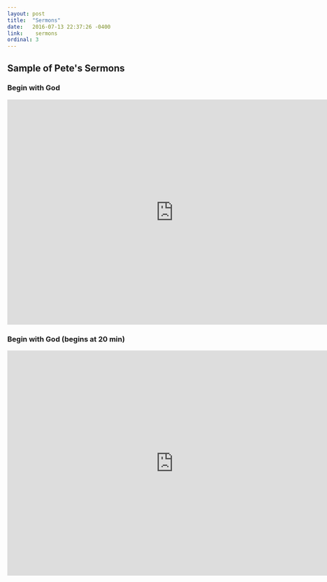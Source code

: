 ```yaml
---
layout: post
title:  "Sermons"
date:   2016-07-13 22:37:26 -0400
link:    sermons
ordinal: 3
---
```


## Sample of Pete's Sermons

### Begin with God
<iframe width="760" height="515" src="https://www.youtube.com/embed/Jw-Y_ceGpKU" frameborder="0" allowfullscreen></iframe>

### Begin with God (begins at 20 min)
<iframe width="760" height="515" src="https://www.youtube.com/embed/DeQCVMJYDpQ" frameborder="0" allowfullscreen></iframe>
